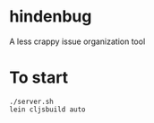 hindenbug
=========

A less crappy issue organization tool

# To start

```
./server.sh
lein cljsbuild auto
```
